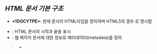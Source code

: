 ***HTML 문서 기본 구조***
----------------------------
- **<!DOCYTPE>**: 현재 문서의 HTML타입을 정의하며 HTML5의 경우 <DOKTYPE html>로 명시함
- <HTML>: HTML 문서의 시작과 끝을 표시

- <head>: 웹 페이지 문서에 대한 정보로 메타데이터(metadata)를 정의
>- <style>,<meta>,<link>,<script>,<base> 태그 등 정의
>- <title>: HTML 문서 제목(title) 정의

- _<body>_: 내부에 웹 페이지의 실제적인 내용(content)을 작성
>- <h1>~<h6>: 제목(heading) 정의
>- <p>: 단락(paragraph) 정의

***

***태그 사용 방법***
------------------------
<태그> 내용 </태그>

- title 태그
>웹사이트 제목

- H1~H6 태그
>1부터 6까지의 숫자는 글자의 크기의 차이를 의미(1이 가장 큼)
```
<h1>H1</h1>
<h2>H2</h2>
<h3>H3</h3>
<h4>H4</h4>
<h5>H5</h5>
<h6>H6</h6>
```

- p 태그
>문단을 넣을 때 사용되는 태그

- input 태그
>입력창을 의미, 내용이 없기 떄문에 닫는 태그 불필요

```
<input type="text">
```

**type**라고 보이는 이 부분은 해당 태그의 속성
type=text라는 뜻은 type이라는 속성의 값이 text임을 의미

- botton 태그
>말 그대로 버튼
```
<botton style="width:250px; height:100px; front-size: 50px;">버튼</botton>
```

  html의 태그들은 style 속성으로 외형을 커스터마이징 할 수 있음
 ```
 <input type="text" style="width: 500px; height: 100px; front-sixe: 90px;">
 ```
 >디테일한 스타일링은 css파일을 따로 만들어서 작성

- 버튼 두개 출력
 ```
 <input type="text" style="width: 500px; height: 100px; front-sixe: 90px;">
 <botton style="width:250px; height:100px; front-size: 50px;">버튼</botton>
 <botton style="width:250px; height:100px; front-size: 50px;">버튼2</botton>
 ```

 - div 태그
 >여러개의 태그들을 구역으로 묶거나 나눌 떄 사용하는 태그
  ```
  <div>
  <botton style="width:250px; height:100px; front-size: 50px;">버튼</botton>
  <botton style="width:250px; height:100px; front-size: 50px;">버튼2</botton>
  </div>
  ```

  - br 태그
 >줄 바꿈
  
  - strong 태그
 >텍스트 강조

 - a 태그
 >다른 웹사이트로 가는 링크를 걸어주는 태그(href속성에 링크 넣기)
 ><a href="링크 주소">링크</a>

 - IMG 태그
 >이미지 담당(src속성 안에 이미지 주소 넣기)

 - ul 태그 & ol 태그
 >둘 다 리스팅에 사용
 > **ul** ul 태그 안에 li 태그를 넣고 그 안에 내용 넣기
 > **ol** ol도 사용방법 동일하지만 ol은 앞에 자동으로 넘버링이 붙음

 - table 태그
 >주로 표를 만들 때 사용됨
 > table 태그 안에 내용이 되는 태그들을 집어넣어야함
 > tr(테이블의 한 행)
 > 첫 행에는 th 즉 테이블 헤더를 칸 수에 맞게 배치
 > 그리고 다음 tr 안에는 td 태그로 테이블의 내용을 헤더 칸에 맞게 배치
 > 마지막으로 caption 태그로 테이블의 이름 정해주기

 - form 태그
  >회원가입이나 로그인 같이 특정 정보들을 묶어서 하나의 폼으로 제출해야 할 때 사용되는 태그
   ```
   <form>
   <input type="text" style="front-size: 30px;">
   <input type="email" style="front-size: 30px;">
   <input type="password" style="front-size:30px;">
   <input type="date" style="front-size: 30px;"><br/>
   <input type="checkbox" style="front-size: 30px;">체크박스</input><br/>
   </form>
   ```
  **type**은 이 입력창이 어떤 정보를 받아들일지에 대한 속성이다.

 - select 태그
 >항목 선택을 위한 태그
 >여러 선택지 중에 하나를 골라야 할 때 자주 사용됨
 >select태그가 여러 개의 option 태그들을 감싸는 형태
 ```
 <select name="이름">
 <option value="값">
 ```

***

**HTML 주석(Comments)**
-------------------------
```
<!-- 주석 -->
```
- 주석은 웹 브라우저가 해석하지 않으며 사용자에게도 보여지지 않음
- 코드의 설명을 위해 작성

***

**HTML 문서 작성 규칙**
------------------------
```
<html>
<title>공백 처리 예제</title>
<body>
  공             백
  줄바꿈
  줄바꿈
</body>
</html>
```
>- content 내의 연속된 공백 또는 줄 바꿈은 하나의 공백으로 처리
>- 여러 개의 공백이나 탭,줄 바꿈 등은 다른 특수문자를 사용하여 표현
>- 각 태그의 시작 태그와 종료 태그 쌍이 서로 교차되면 안됨
>- 태그는 포함관계를 들여쓰기를 통해 표시하여 작성

17:05
